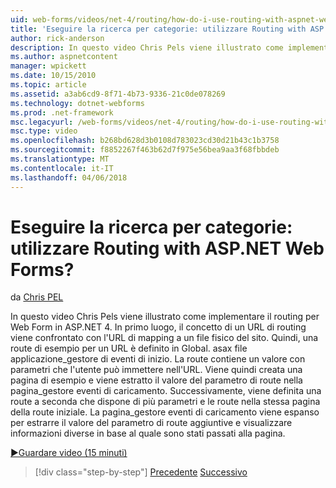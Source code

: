 ```yaml
---
uid: web-forms/videos/net-4/routing/how-do-i-use-routing-with-aspnet-web-forms
title: 'Eseguire la ricerca per categorie: utilizzare Routing with ASP.NET Web Forms? | Microsoft Docs'
author: rick-anderson
description: In questo video Chris Pels viene illustrato come implementare il routing per Web Form in ASP.NET 4. In primo luogo, il concetto di un URL di routing viene confrontato il mapping dell'URL di una p...
ms.author: aspnetcontent
manager: wpickett
ms.date: 10/15/2010
ms.topic: article
ms.assetid: a3ab6cd9-8f71-4b73-9336-21c0de078269
ms.technology: dotnet-webforms
ms.prod: .net-framework
msc.legacyurl: /web-forms/videos/net-4/routing/how-do-i-use-routing-with-aspnet-web-forms
msc.type: video
ms.openlocfilehash: b268bd628d3b0108d783023cd30d21b43c1b3758
ms.sourcegitcommit: f8852267f463b62d7f975e56bea9aa3f68fbbdeb
ms.translationtype: MT
ms.contentlocale: it-IT
ms.lasthandoff: 04/06/2018
---
```

<a name="how-do-i-use-routing-with-aspnet-web-forms"></a>Eseguire la ricerca per categorie: utilizzare Routing with ASP.NET Web Forms?
====================
da [Chris PEL](https://twitter.com/chrispels)

In questo video Chris Pels viene illustrato come implementare il routing per Web Form in ASP.NET 4. In primo luogo, il concetto di un URL di routing viene confrontato con l'URL di mapping a un file fisico del sito. Quindi, una route di esempio per un URL è definito in Global. asax file applicazione\_gestore di eventi di inizio. La route contiene un valore con parametri che l'utente può immettere nell'URL. Viene quindi creata una pagina di esempio e viene estratto il valore del parametro di route nella pagina\_gestore eventi di caricamento. Successivamente, viene definita una route a seconda che dispone di più parametri e le route nella stessa pagina della route iniziale. La pagina\_gestore eventi di caricamento viene espanso per estrarre il valore del parametro di route aggiuntive e visualizzare informazioni diverse in base al quale sono stati passati alla pagina.

[&#9654;Guardare video (15 minuti)](https://channel9.msdn.com/Blogs/ASP-NET-Site-Videos/how-do-i-use-routing-with-aspnet-web-forms)

> [!div class="step-by-step"]
> [Precedente](aspnet-4-quick-hit-outbound-webforms-routing.md)
> [Successivo](how-do-i-work-with-urls-in-aspnet-routing.md)
